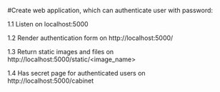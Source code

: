 #Create web application, which can authenticate user with password:

1.1 Listen on localhost:5000

1.2 Render authentication form on http://localhost:5000/

1.3 Return static images and files on http://localhost:5000/static/<image_name>

1.4 Has secret page for authenticated users on http://localhost:5000/cabinet
